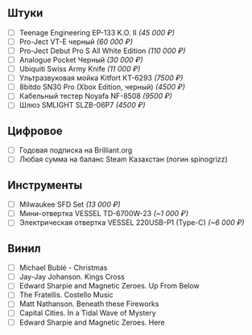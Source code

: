 

## Штуки

- [ ] Teenage Engineering EP-133 K.O. II _(45 000 ₽)_
- [ ] Pro-Ject VT-E черный _(60 000 ₽)_
- [ ] Pro-Ject Debut Pro S All White Edition _(110 000 ₽)_
- [ ] Analogue Pocket Черный _(30 000 ₽)_
- [ ] Ubiquiti Swiss Army Knife _(11 000 ₽)_
- [ ] Ультразвуковая мойка Kitfort КТ-6293 _(7500 ₽)_
- [ ] 8bitdo SN30 Pro (Xbox Edition, черный) _(4500 ₽)_
- [ ] Кабельный тестер Noyafa NF-8508 _(9500 ₽)_
- [ ] Шлюз SMLIGHT SLZB-06P7 _(4500 ₽)_

## Цифровое

- [ ] Годовая подписка на Brilliant.org
- [ ] Любая сумма на баланс Steam Казахстан (логин spinogrizz)

## Инструменты

- [ ] Milwaukee SFD Set _(13 000 ₽)_
- [ ] Мини-отвертка VESSEL TD-6700W-23 _(~1 000 ₽)_
- [ ] Электрическая отвертка VESSEL 220USB-P1 (Type-C) _(~6 000 ₽)_

## Винил

- [ ] Michael Bublé - Christmas
- [ ] Jay-Jay Johanson. Kings Cross
- [ ] Edward Sharpie and Magnetic Zeroes. Up From Below
- [ ] The Fratellis. Costello Music
- [ ] Matt Nathanson. Beneath these Fireworks
- [ ] Capital Cities. In a Tidal Wave of Mystery 
- [ ] Edward Sharpie and Magnetic Zeroes. Here
